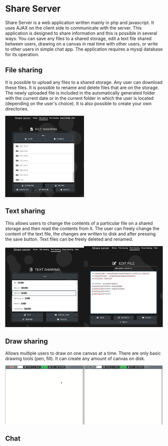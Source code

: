 # Share Server
Share Server is a web application written mainly in php and javascript. It uses AJAX on the client side to communicate with the server. This application is designed to share information and this is possible in several ways. You can save any files to a shared storage, edit a text file shared between users, drawing on a canvas in real time with other users, or write to other users in simple chat app. The application requires a mysql database for its operation.

## File sharing
It is possible to upload any files to a shared storage. Any user can download these files. It is possible to rename and delete files that are on the storage. The newly uploaded file is included in the automatically generated folder with the current date or in the current folder in which the user is located (depending on the user's choice). It is also possible to create your own directories.

<img src="./doc/file.png" width="50%" height="50%">

## Text sharing
This allows users to change the contents of a particular file on a shared storage and then read the contents from it. The user can freely change the content of the text file, the changes are written to disk and after pressing the save button. Text files can be freely deleted and renamed.

<img src="./doc/text1.png" width="50%" height="50%"><img src="./doc/text2.png" width="50%" height="50%">

## Draw sharing
Allows multiple users to draw on one canvas at a time. There are only basic drawing tools (pen, fill). It can create any amount of canvas on disk.

![draw sharing](./doc/draw.gif)

## Chat
